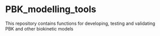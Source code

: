 # PBK_modelling_tools
This repository contains functions for developing, testing and validating PBK and other biokinetic models

